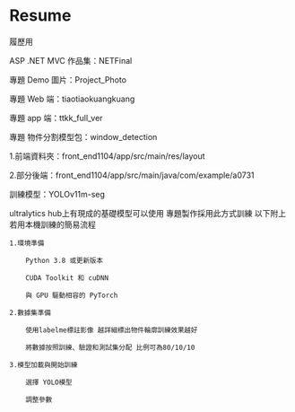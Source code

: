 # Resume
履歷用

ASP .NET MVC 作品集：NETFinal

專題 Demo 圖片：Project_Photo

專題 Web 端：tiaotiaokuangkuang

專題 app 端：ttkk_full_ver

專題 物件分割模型包：window_detection

1.前端資料夾：front_end1104/app/src/main/res/layout

2.部分後端：front_end1104/app/src/main/java/com/example/a0731

訓練模型：YOLOv11m-seg

ultralytics hub上有現成的基礎模型可以使用 專題製作採用此方式訓練 以下附上若用本機訓練的簡易流程

	1.環境準備
	
		Python 3.8 或更新版本
		
		CUDA Toolkit 和 cuDNN
		
		與 GPU 驅動相容的 PyTorch 
	
	2.數據集準備
 
		使用labelme標註影像 越詳細標出物件輪廓訓練效果越好

 		將數據按照訓練、驗證和測試集分配 比例可為80/10/10 
	 
	3.模型加載與開始訓練
 
		選擇 YOLO模型
	
	 	調整參數
